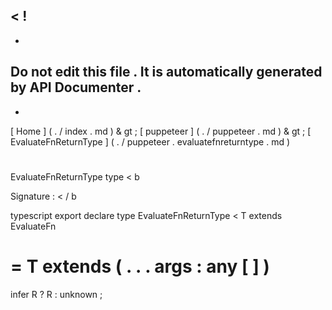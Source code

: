 <
!
-
-
Do
not
edit
this
file
.
It
is
automatically
generated
by
API
Documenter
.
-
-
>
[
Home
]
(
.
/
index
.
md
)
&
gt
;
[
puppeteer
]
(
.
/
puppeteer
.
md
)
&
gt
;
[
EvaluateFnReturnType
]
(
.
/
puppeteer
.
evaluatefnreturntype
.
md
)
#
#
EvaluateFnReturnType
type
<
b
>
Signature
:
<
/
b
>
typescript
export
declare
type
EvaluateFnReturnType
<
T
extends
EvaluateFn
>
=
T
extends
(
.
.
.
args
:
any
[
]
)
=
>
infer
R
?
R
:
unknown
;
